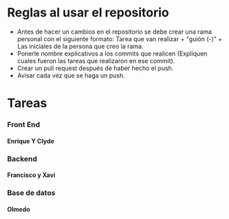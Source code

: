 # **Reglas al usar el repositorio**

- Antes de hacer un cambios en el repositorio se debe crear una rama personal con el siguiente formato: Tarea que van realizar + "guión (-)" + Las iniciales de la persona que creo la rama.
- Ponerle nombre explicativos a los commits que realicen (Expliquen cuales fueron las tareas que realizaron en ese commit).
- Crear un pull request después de haber hecho el push.
- Avisar cada vez que se haga un push.

# **Tareas**

### **Front End**

#### Enrique Y Clyde

### **Backend**

#### Francisco y Xavi

### **Base de datos**

#### Olmedo
